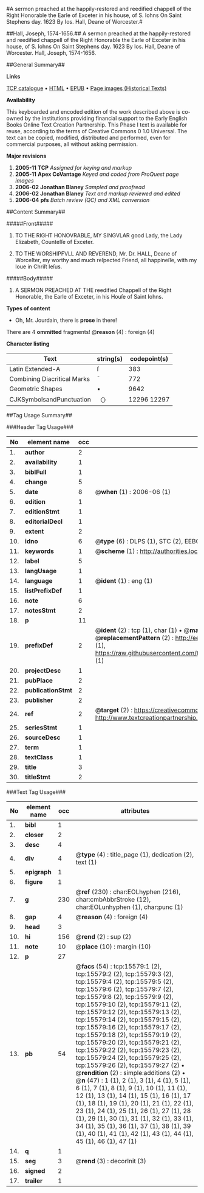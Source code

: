#A sermon preached at the happily-restored and reedified chappell of the Right Honorable the Earle of Exceter in his house, of S. Iohns On Saint Stephens day. 1623 By Ios. Hall, Deane of Worcester.#

##Hall, Joseph, 1574-1656.##
A sermon preached at the happily-restored and reedified chappell of the Right Honorable the Earle of Exceter in his house, of S. Iohns On Saint Stephens day. 1623 By Ios. Hall, Deane of Worcester.
Hall, Joseph, 1574-1656.

##General Summary##

**Links**

[TCP catalogue](http://www.ota.ox.ac.uk/tcp/)  • 
[HTML](http://tei.it.ox.ac.uk/tcp/Texts-HTML/free/A02/A02590.html)  • 
[EPUB](http://tei.it.ox.ac.uk/tcp/Texts-EPUB/free/A02/A02590.epub) • 
[Page images (Historical Texts)](https://data.historicaltexts.jisc.ac.uk/view?pubId=eebo-99850382e&pageId=eebo-99850382e-15579-1)

**Availability**

This keyboarded and encoded edition of the
	       work described above is co-owned by the institutions
	       providing financial support to the Early English Books
	       Online Text Creation Partnership. This Phase I text is
	       available for reuse, according to the terms of Creative
	       Commons 0 1.0 Universal. The text can be copied,
	       modified, distributed and performed, even for
	       commercial purposes, all without asking permission.

**Major revisions**

1. __2005-11__ __TCP__ *Assigned for keying and markup*
1. __2005-11__ __Apex CoVantage__ *Keyed and coded from ProQuest page images*
1. __2006-02__ __Jonathan Blaney__ *Sampled and proofread*
1. __2006-02__ __Jonathan Blaney__ *Text and markup reviewed and edited*
1. __2006-04__ __pfs__ *Batch review (QC) and XML conversion*

##Content Summary##

#####Front#####

1. TO THE RIGHT HONOVRABLE, MY SINGVLAR good Lady, the Lady Elizabeth, Counteſſe of Exceter.

1. TO THE WORSHIPFVLL AND REVEREND, Mr. Dr. HALL, Deane of Worceſter, my worthy and much reſpected Friend, all happineſſe, with my loue in Chriſt Ieſus.

#####Body#####

1. A SERMON PREACHED AT THE reedified Chappell of the Right Honorable, the Earle of Exceter, in his Houſe of Saint Iohns.

**Types of content**

  * Oh, Mr. Jourdain, there is **prose** in there!

There are 4 **ommitted** fragments! 
 @__reason__ (4) : foreign (4)

**Character listing**


|Text|string(s)|codepoint(s)|
|---|---|---|
|Latin Extended-A|ſ|383|
|Combining             Diacritical Marks|̄|772|
|Geometric Shapes|▪|9642|
|CJKSymbolsandPunctuation|〈〉|12296 12297|

##Tag Usage Summary##

###Header Tag Usage###

|No|element name|occ|attributes|
|---|---|---|---|
|1.|__author__|2||
|2.|__availability__|1||
|3.|__biblFull__|1||
|4.|__change__|5||
|5.|__date__|8| @__when__ (1) : 2006-06 (1)|
|6.|__edition__|1||
|7.|__editionStmt__|1||
|8.|__editorialDecl__|1||
|9.|__extent__|2||
|10.|__idno__|6| @__type__ (6) : DLPS (1), STC (2), EEBO-CITATION (1), PROQUEST (1), VID (1)|
|11.|__keywords__|1| @__scheme__ (1) : http://authorities.loc.gov/ (1)|
|12.|__label__|5||
|13.|__langUsage__|1||
|14.|__language__|1| @__ident__ (1) : eng (1)|
|15.|__listPrefixDef__|1||
|16.|__note__|6||
|17.|__notesStmt__|2||
|18.|__p__|11||
|19.|__prefixDef__|2| @__ident__ (2) : tcp (1), char (1)  •  @__matchPattern__ (2) : ([0-9\-]+):([0-9IVX]+) (1), (.+) (1)  •  @__replacementPattern__ (2) : http://eebo.chadwyck.com/downloadtiff?vid=$1&page=$2 (1), https://raw.githubusercontent.com/textcreationpartnership/Texts/master/tcpchars.xml#$1 (1)|
|20.|__projectDesc__|1||
|21.|__pubPlace__|2||
|22.|__publicationStmt__|2||
|23.|__publisher__|2||
|24.|__ref__|2| @__target__ (2) : https://creativecommons.org/publicdomain/zero/1.0/ (1), http://www.textcreationpartnership.org/docs/. (1)|
|25.|__seriesStmt__|1||
|26.|__sourceDesc__|1||
|27.|__term__|1||
|28.|__textClass__|1||
|29.|__title__|3||
|30.|__titleStmt__|2||


###Text Tag Usage###

|No|element name|occ|attributes|
|---|---|---|---|
|1.|__bibl__|1||
|2.|__closer__|2||
|3.|__desc__|4||
|4.|__div__|4| @__type__ (4) : title_page (1), dedication (2), text (1)|
|5.|__epigraph__|1||
|6.|__figure__|1||
|7.|__g__|230| @__ref__ (230) : char:EOLhyphen (216), char:cmbAbbrStroke (12), char:EOLunhyphen (1), char:punc (1)|
|8.|__gap__|4| @__reason__ (4) : foreign (4)|
|9.|__head__|3||
|10.|__hi__|156| @__rend__ (2) : sup (2)|
|11.|__note__|10| @__place__ (10) : margin (10)|
|12.|__p__|27||
|13.|__pb__|54| @__facs__ (54) : tcp:15579:1 (2), tcp:15579:2 (2), tcp:15579:3 (2), tcp:15579:4 (2), tcp:15579:5 (2), tcp:15579:6 (2), tcp:15579:7 (2), tcp:15579:8 (2), tcp:15579:9 (2), tcp:15579:10 (2), tcp:15579:11 (2), tcp:15579:12 (2), tcp:15579:13 (2), tcp:15579:14 (2), tcp:15579:15 (2), tcp:15579:16 (2), tcp:15579:17 (2), tcp:15579:18 (2), tcp:15579:19 (2), tcp:15579:20 (2), tcp:15579:21 (2), tcp:15579:22 (2), tcp:15579:23 (2), tcp:15579:24 (2), tcp:15579:25 (2), tcp:15579:26 (2), tcp:15579:27 (2)  •  @__rendition__ (2) : simple:additions (2)  •  @__n__ (47) : 1 (1), 2 (1), 3 (1), 4 (1), 5 (1), 6 (1), 7 (1), 8 (1), 9 (1), 10 (1), 11 (1), 12 (1), 13 (1), 14 (1), 15 (1), 16 (1), 17 (1), 18 (1), 19 (1), 20 (1), 21 (1), 22 (1), 23 (1), 24 (1), 25 (1), 26 (1), 27 (1), 28 (1), 29 (1), 30 (1), 31 (1), 32 (1), 33 (1), 34 (1), 35 (1), 36 (1), 37 (1), 38 (1), 39 (1), 40 (1), 41 (1), 42 (1), 43 (1), 44 (1), 45 (1), 46 (1), 47 (1)|
|14.|__q__|1||
|15.|__seg__|3| @__rend__ (3) : decorInit (3)|
|16.|__signed__|2||
|17.|__trailer__|1||
